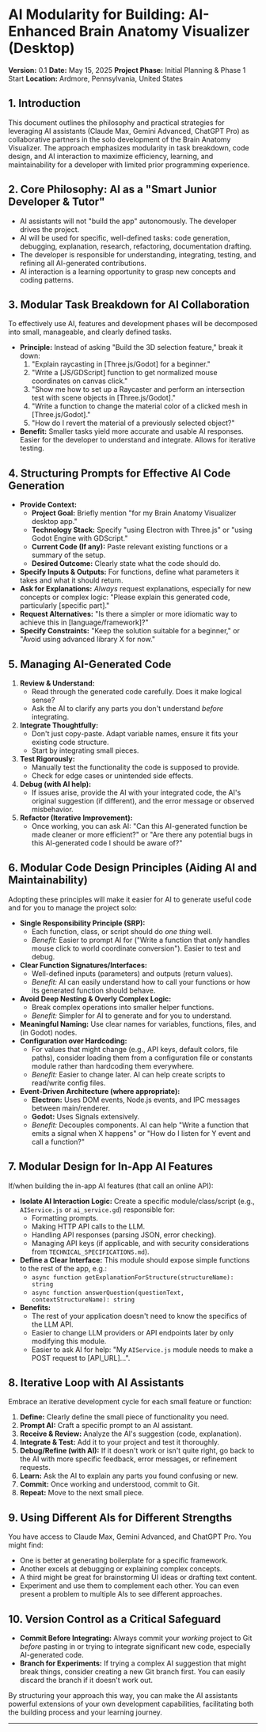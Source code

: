 # AI Modularity for Building: AI-Enhanced Brain Anatomy Visualizer (Desktop)

**Version:** 0.1
**Date:** May 15, 2025
**Project Phase:** Initial Planning & Phase 1 Start
**Location:** Ardmore, Pennsylvania, United States

## 1. Introduction

This document outlines the philosophy and practical strategies for leveraging AI assistants (Claude Max, Gemini Advanced, ChatGPT Pro) as collaborative partners in the solo development of the Brain Anatomy Visualizer. The approach emphasizes modularity in task breakdown, code design, and AI interaction to maximize efficiency, learning, and maintainability for a developer with limited prior programming experience.

## 2. Core Philosophy: AI as a "Smart Junior Developer & Tutor"

- AI assistants will not "build the app" autonomously. The developer drives the project.
- AI will be used for specific, well-defined tasks: code generation, debugging, explanation, research, refactoring, documentation drafting.
- The developer is responsible for understanding, integrating, testing, and refining all AI-generated contributions.
- AI interaction is a learning opportunity to grasp new concepts and coding patterns.

## 3. Modular Task Breakdown for AI Collaboration

To effectively use AI, features and development phases will be decomposed into small, manageable, and clearly defined tasks.

- **Principle:** Instead of asking "Build the 3D selection feature," break it down:
  1.  "Explain raycasting in [Three.js/Godot] for a beginner."
  2.  "Write a [JS/GDScript] function to get normalized mouse coordinates on canvas click."
  3.  "Show me how to set up a Raycaster and perform an intersection test with scene objects in [Three.js/Godot]."
  4.  "Write a function to change the material color of a clicked mesh in [Three.js/Godot]."
  5.  "How do I revert the material of a previously selected object?"
- **Benefit:** Smaller tasks yield more accurate and usable AI responses. Easier for the developer to understand and integrate. Allows for iterative testing.

## 4. Structuring Prompts for Effective AI Code Generation

- **Provide Context:**
  - **Project Goal:** Briefly mention "for my Brain Anatomy Visualizer desktop app."
  - **Technology Stack:** Specify "using Electron with Three.js" or "using Godot Engine with GDScript."
  - **Current Code (If any):** Paste relevant existing functions or a summary of the setup.
  - **Desired Outcome:** Clearly state what the code should do.
- **Specify Inputs & Outputs:** For functions, define what parameters it takes and what it should return.
- **Ask for Explanations:** _Always_ request explanations, especially for new concepts or complex logic: "Please explain this generated code, particularly [specific part]."
- **Request Alternatives:** "Is there a simpler or more idiomatic way to achieve this in [language/framework]?"
- **Specify Constraints:** "Keep the solution suitable for a beginner," or "Avoid using advanced library X for now."

## 5. Managing AI-Generated Code

1.  **Review & Understand:**
    - Read through the generated code carefully. Does it make logical sense?
    - Ask the AI to clarify any parts you don't understand _before_ integrating.
2.  **Integrate Thoughtfully:**
    - Don't just copy-paste. Adapt variable names, ensure it fits your existing code structure.
    - Start by integrating small pieces.
3.  **Test Rigorously:**
    - Manually test the functionality the code is supposed to provide.
    - Check for edge cases or unintended side effects.
4.  **Debug (with AI help):**
    - If issues arise, provide the AI with your integrated code, the AI's original suggestion (if different), and the error message or observed misbehavior.
5.  **Refactor (Iterative Improvement):**
    - Once working, you can ask AI: "Can this AI-generated function be made cleaner or more efficient?" or "Are there any potential bugs in this AI-generated code I should be aware of?"

## 6. Modular Code Design Principles (Aiding AI and Maintainability)

Adopting these principles will make it easier for AI to generate useful code and for you to manage the project solo:

- **Single Responsibility Principle (SRP):**
  - Each function, class, or script should do _one thing_ well.
  - _Benefit:_ Easier to prompt AI for ("Write a function that _only_ handles mouse click to world coordinate conversion"). Easier to test and debug.
- **Clear Function Signatures/Interfaces:**
  - Well-defined inputs (parameters) and outputs (return values).
  - _Benefit:_ AI can easily understand how to call your functions or how its generated function should behave.
- **Avoid Deep Nesting & Overly Complex Logic:**
  - Break complex operations into smaller helper functions.
  - _Benefit:_ Simpler for AI to generate and for you to understand.
- **Meaningful Naming:** Use clear names for variables, functions, files, and (in Godot) nodes.
- **Configuration over Hardcoding:**
  - For values that might change (e.g., API keys, default colors, file paths), consider loading them from a configuration file or constants module rather than hardcoding them everywhere.
  - _Benefit:_ Easier to change later. AI can help create scripts to read/write config files.
- **Event-Driven Architecture (where appropriate):**
  - **Electron:** Uses DOM events, Node.js events, and IPC messages between main/renderer.
  - **Godot:** Uses Signals extensively.
  - _Benefit:_ Decouples components. AI can help "Write a function that emits a signal when X happens" or "How do I listen for Y event and call a function?"

## 7. Modular Design for In-App AI Features

If/when building the in-app AI features (that call an online API):

- **Isolate AI Interaction Logic:** Create a specific module/class/script (e.g., `AIService.js` or `ai_service.gd`) responsible for:
  - Formatting prompts.
  - Making HTTP API calls to the LLM.
  - Handling API responses (parsing JSON, error checking).
  - Managing API keys (if applicable, and with security considerations from `TECHNICAL_SPECIFICATIONS.md`).
- **Define a Clear Interface:** This module should expose simple functions to the rest of the app, e.g.:
  - `async function getExplanationForStructure(structureName): string`
  - `async function answerQuestion(questionText, contextStructureName): string`
- **Benefits:**
  - The rest of your application doesn't need to know the specifics of the LLM API.
  - Easier to change LLM providers or API endpoints later by only modifying this module.
  - Easier to ask AI for help: "My `AIService.js` module needs to make a POST request to [API_URL]...".

## 8. Iterative Loop with AI Assistants

Embrace an iterative development cycle for each small feature or function:

1.  **Define:** Clearly define the small piece of functionality you need.
2.  **Prompt AI:** Craft a specific prompt to an AI assistant.
3.  **Receive & Review:** Analyze the AI's suggestion (code, explanation).
4.  **Integrate & Test:** Add it to your project and test it thoroughly.
5.  **Debug/Refine (with AI):** If it doesn't work or isn't quite right, go back to the AI with more specific feedback, error messages, or refinement requests.
6.  **Learn:** Ask the AI to explain any parts you found confusing or new.
7.  **Commit:** Once working and understood, commit to Git.
8.  **Repeat:** Move to the next small piece.

## 9. Using Different AIs for Different Strengths

You have access to Claude Max, Gemini Advanced, and ChatGPT Pro. You might find:

- One is better at generating boilerplate for a specific framework.
- Another excels at debugging or explaining complex concepts.
- A third might be great for brainstorming UI ideas or drafting text content.
- Experiment and use them to complement each other. You can even present a problem to multiple AIs to see different approaches.

## 10. Version Control as a Critical Safeguard

- **Commit Before Integrating:** Always commit your _working_ project to Git _before_ pasting in or trying to integrate significant new code, especially AI-generated code.
- **Branch for Experiments:** If trying a complex AI suggestion that might break things, consider creating a new Git branch first. You can easily discard the branch if it doesn't work out.

By structuring your approach this way, you can make the AI assistants powerful extensions of your own development capabilities, facilitating both the building process and your learning journey.

---
